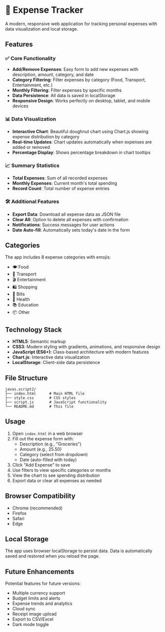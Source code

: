 # 🧮 Expense Tracker

A modern, responsive web application for tracking personal expenses with data visualization and local storage.

## Features

### ✅ Core Functionality
- **Add/Remove Expenses**: Easy form to add new expenses with description, amount, category, and date
- **Category Filtering**: Filter expenses by category (Food, Transport, Entertainment, etc.)
- **Monthly Filtering**: Filter expenses by specific months
- **Data Persistence**: All data is saved in localStorage
- **Responsive Design**: Works perfectly on desktop, tablet, and mobile devices

### 📊 Data Visualization
- **Interactive Chart**: Beautiful doughnut chart using Chart.js showing expense distribution by category
- **Real-time Updates**: Chart updates automatically when expenses are added or removed
- **Percentage Display**: Shows percentage breakdown in chart tooltips

### 📈 Summary Statistics
- **Total Expenses**: Sum of all recorded expenses
- **Monthly Expenses**: Current month's total spending
- **Record Count**: Total number of expense entries

### 🛠️ Additional Features
- **Export Data**: Download all expense data as JSON file
- **Clear All**: Option to delete all expenses with confirmation
- **Notifications**: Success messages for user actions
- **Date Auto-fill**: Automatically sets today's date in the form

## Categories

The app includes 8 expense categories with emojis:
- 🍽️ Food
- 🚗 Transport
- 🎬 Entertainment
- 🛍️ Shopping
- 📄 Bills
- 🏥 Health
- 📚 Education
- 📦 Other

## Technology Stack

- **HTML5**: Semantic markup
- **CSS3**: Modern styling with gradients, animations, and responsive design
- **JavaScript (ES6+)**: Class-based architecture with modern features
- **Chart.js**: Interactive data visualization
- **LocalStorage**: Client-side data persistence

## File Structure

```
javas.script2/
├── index.html      # Main HTML file
├── style.css       # CSS styles
├── script.js       # JavaScript functionality
└── README.md       # This file
```

## Usage

1. Open `index.html` in a web browser
2. Fill out the expense form with:
   - Description (e.g., "Groceries")
   - Amount (e.g., 25.50)
   - Category (select from dropdown)
   - Date (auto-filled with today)
3. Click "Add Expense" to save
4. Use filters to view specific categories or months
5. View the chart to see spending distribution
6. Export data or clear all expenses as needed

## Browser Compatibility

- Chrome (recommended)
- Firefox
- Safari
- Edge

## Local Storage

The app uses browser localStorage to persist data. Data is automatically saved and restored when you reload the page.

## Future Enhancements

Potential features for future versions:
- Multiple currency support
- Budget limits and alerts
- Expense trends and analytics
- Cloud sync
- Receipt image upload
- Export to CSV/Excel
- Dark mode toggle 
